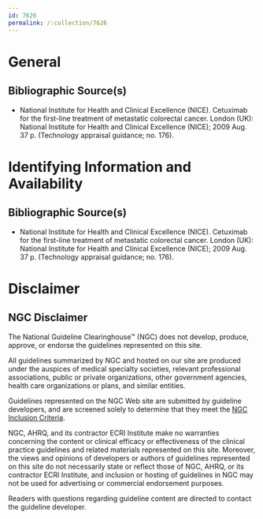 ```yaml
---
id: 7626
permalink: /:collection/7626
---
```


# General

## Bibliographic Source(s)

- National Institute for Health and Clinical Excellence (NICE). Cetuximab for the first-line treatment of metastatic colorectal cancer. London (UK): National Institute for Health and Clinical Excellence (NICE); 2009 Aug. 37 p. (Technology appraisal guidance; no. 176).

# Identifying Information and Availability

## Bibliographic Source(s)

- National Institute for Health and Clinical Excellence (NICE). Cetuximab for the first-line treatment of metastatic colorectal cancer. London (UK): National Institute for Health and Clinical Excellence (NICE); 2009 Aug. 37 p. (Technology appraisal guidance; no. 176).

# Disclaimer

## NGC Disclaimer

The National Guideline Clearinghouse™ (NGC) does not develop, produce, approve, or endorse the guidelines represented on this site.

All guidelines summarized by NGC and hosted on our site are produced under the auspices of medical specialty societies, relevant professional associations, public or private organizations, other government agencies, health care organizations or plans, and similar entities.

Guidelines represented on the NGC Web site are submitted by guideline developers, and are screened solely to determine that they meet the [NGC Inclusion Criteria](/help-and-about/summaries/inclusion-criteria).

NGC, AHRQ, and its contractor ECRI Institute make no warranties concerning the content or clinical efficacy or effectiveness of the clinical practice guidelines and related materials represented on this site. Moreover, the views and opinions of developers or authors of guidelines represented on this site do not necessarily state or reflect those of NGC, AHRQ, or its contractor ECRI Institute, and inclusion or hosting of guidelines in NGC may not be used for advertising or commercial endorsement purposes.

Readers with questions regarding guideline content are directed to contact the guideline developer.

